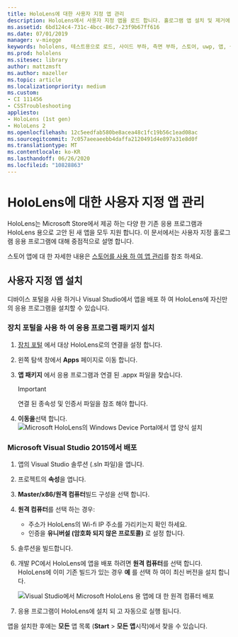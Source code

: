 ```yaml
---
title: HoloLens에 대한 사용자 지정 앱 관리
description: HoloLens에서 사용자 지정 앱을 로드 합니다. 홀로그램 앱 설치 및 제거에 대해 자세히 알아보세요.
ms.assetid: 6bd124c4-731c-4bcc-86c7-23f9b67ff616
ms.date: 07/01/2019
manager: v-miegge
keywords: hololens, 테스트용으로 로드, 사이드 부하, 측면 부하, 스토어, uwp, 앱, 설치
ms.prod: hololens
ms.sitesec: library
author: mattzmsft
ms.author: mazeller
ms.topic: article
ms.localizationpriority: medium
ms.custom:
- CI 111456
- CSSTroubleshooting
appliesto:
- HoloLens (1st gen)
- HoloLens 2
ms.openlocfilehash: 12c5eedfab580be8acea48c1fc19b56c1ead08ac
ms.sourcegitcommit: 7c057aeeaeebb4daffa2120491d4e897a31e8d0f
ms.translationtype: MT
ms.contentlocale: ko-KR
ms.lasthandoff: 06/26/2020
ms.locfileid: "10828863"
---
```

# HoloLens에 대한 사용자 지정 앱 관리

HoloLens는 Microsoft Store에서 제공 하는 다양 한 기존 응용 프로그램과 HoloLens 용으로 고안 된 새 앱을 모두 지원 합니다. 이 문서에서는 사용자 지정 홀로그램 응용 프로그램에 대해 중점적으로 설명 합니다.  

스토어 앱에 대 한 자세한 내용은 [스토어를 사용 하 여 앱 관리](holographic-store-apps.md)를 참조 하세요.

## 사용자 지정 앱 설치

디바이스 포털을 사용 하거나 Visual Studio에서 앱을 배포 하 여 HoloLens에 자신만의 응용 프로그램을 설치할 수 있습니다.

### 장치 포털을 사용 하 여 응용 프로그램 패키지 설치

1. [장치 포털](https://docs.microsoft.com/windows/mixed-reality/using-the-windows-device-portal) 에서 대상 HoloLens로의 연결을 설정 합니다.
1. 왼쪽 탐색 창에서 **Apps** 페이지로 이동 합니다.
1. **앱 패키지** 에서 응용 프로그램과 연결 된 .appx 파일을 찾습니다.
   > [!IMPORTANT]
   > 연결 된 종속성 및 인증서 파일을 참조 해야 합니다.

1. **이동을**선택 합니다.
   ![Microsoft HoloLens의 Windows Device Portal에서 앱 양식 설치](images/deviceportal-appmanager.jpg)

### Microsoft Visual Studio 2015에서 배포

1. 앱의 Visual Studio 솔루션 (.sln 파일)을 엽니다.
1. 프로젝트의 **속성**을 엽니다.
1. **Master/x86/원격 컴퓨터**빌드 구성을 선택 합니다.
1. **원격 컴퓨터**를 선택 하는 경우:
   - 주소가 HoloLens의 Wi-fi IP 주소를 가리키는지 확인 하세요.
   - 인증을 **유니버설 (암호화 되지 않은 프로토콜)** 로 설정 합니다.
1. 솔루션을 빌드합니다.
1. 개발 PC에서 HoloLens에 앱을 배포 하려면 **원격 컴퓨터**를 선택 합니다. HoloLens에 이미 기존 빌드가 있는 경우 **예** 를 선택 하 여이 최신 버전을 설치 합니다.  

   ![Visual Studio에서 Microsoft HoloLens 용 앱에 대 한 원격 컴퓨터 배포](images/vs2015-remotedeployment.jpg)  
1. 응용 프로그램이 HoloLens에 설치 되 고 자동으로 실행 됩니다.

앱을 설치한 후에는 **모든** 앱 목록 (**Start**  >  **모든 앱**시작)에서 찾을 수 있습니다.
